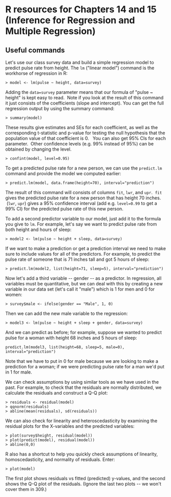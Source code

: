 # R resources for Chapters 14 and 15 (Inference for Regression and Multiple Regression)

## Useful commands

Let's use our class survey data and build a simple regression model to predict pulse rate from height. The `lm` ("linear model") command is the workhorse of regression in R:

	> model <- lm(pulse ~ height, data=survey)

Adding the `data=survey` parameter means that our formula of "pulse ~ height" is kept easy to read.  Note if you look at the result of this command it just consists of the coefficients (slope and intercept). You can get the full regression output by using the summary command:

	> summary(model)

These results give estimates and SEs for each coefficient, as well as the corresponding t-statistic and p-value for testing the null hypothesis that the population value of that coefficient is 0.   You can also get 95% CIs for each parameter.  Other confidence levels (e.g. 99% instead of 95%) can be obtained by changing the level.

	> confint(model, level=0.95)

To get a predicted pulse rate for a new person, we can use the `predict.lm` command and provide the model we computed earlier:

	> predict.lm(model, data.frame(height=70), interval="prediction")

The result of this command will consists of columns `fit`, `lwr`, and `upr`.  `fit` gives the predicted pulse rate for a new person that has height 70 inches.  (`lwr`, `upr`) gives a 95% confidence interval (add e.g. `level=0.99` to get a 99% CI) for the predicted pulse rate of this new person.

To add a second predictor variable to our model, just add it to the formula you give to `lm`. For example, let's say we want to predict pulse rate from both height and hours of sleep:

	> model2 <- lm(pulse ~ height + sleep, data=survey)

If we want to make a prediction or get a prediction interval we need to make sure to include values for all of the predictors. For example, to predict the pulse rate of someone that is 71 inches tall and got 5 hours of sleep:

	> predict.lm(model2, list(height=71, sleep=5), interval="prediction")

Now let's add a third variable -- gender -- as a predictor. In regression, all variables must be quantitative, but we can deal with this by creating a new variable in our data set (let's call it "male") which is 1 for men and 0 for women:

	> survey$male <- ifelse(gender == "Male", 1, 0)

Then we can add the new male variable to the regression:

	> model3 <- lm(pulse ~ height + sleep + gender, data=survey)

And we can predict as before; for example, suppose we wanted to predict pulse for a woman with height 68 inches and 5 hours of sleep:

	predict.lm(model3, list(height=68, sleep=5, male=0), interval="prediction")

Note that we have to put in 0 for male because we are looking to make a prediction for a woman; if we were predicting pulse rate for a man we'd put in 1 for male.

We can check assumptions by using similar tools as we have used in the past. For example, to check that the residuals are normally distributed, we calculate the residuals and construct a Q-Q plot:

	> residuals <- residual(model)  
	> qqnorm(residuals)  
	> abline(mean(residuals), sd(residuals))

We can also check for linearity and heteroscedasticity by examining the residual plots for the X-variables and the predicted variables:

	> plot(survey$height, residual(model))
	> plot(predict(model), residual(model))
	> abline(0,0)
	
R also has a shortcut to help you quickly check assumptions of linearity, homoscedasticity, and normality of residuals. Enter:

	> plot(model)
	
The first plot shows residuals vs fitted (predicted) y-values, and the second shows the Q-Q plot of the residuals. (Ignore the last two plots -- we won't cover them in 309.)